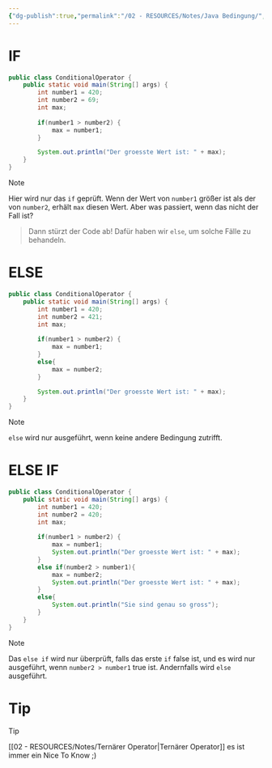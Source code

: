 ```yaml
---
{"dg-publish":true,"permalink":"/02 - RESOURCES/Notes/Java Bedingung/","tags":["code/java"],"noteIcon":"","updated":"2024-10-26T21:25:31.151+02:00"}
---
```


# IF
```java
public class ConditionalOperator {
    public static void main(String[] args) {
	    int number1 = 420;
	    int number2 = 69;
	    int max;
	    
	    if(number1 > number2) {
		    max = number1;    
	    }

        System.out.println("Der groesste Wert ist: " + max);
    }
}
```
>[!note] 
>Hier wird nur das `if` geprüft. Wenn der Wert von `number1` größer ist als der von `number2`, erhält `max` diesen Wert. Aber was passiert, wenn das nicht der Fall ist?
>>Dann stürzt der Code ab! 
>>Dafür haben wir `else`, um solche Fälle zu behandeln.

# ELSE
```java
public class ConditionalOperator {
    public static void main(String[] args) {
	    int number1 = 420;
	    int number2 = 421;
	    int max;
	    
	    if(number1 > number2) {
		    max = number1;    
	    }
	    else{
		    max = number2;
	    }

        System.out.println("Der groesste Wert ist: " + max);
    }
}
```
>[!note] 
>`else` wird nur ausgeführt, wenn keine andere Bedingung zutrifft.

# ELSE IF
```java
public class ConditionalOperator {
    public static void main(String[] args) {
	    int number1 = 420;
	    int number2 = 420;
	    int max;
	    
	    if(number1 > number2) {
		    max = number1;    
		    System.out.println("Der groesste Wert ist: " + max);
	    }
	    else if(number2 > number1){
		    max = number2;
	        System.out.println("Der groesste Wert ist: " + max);
	    }	   
	    else{
		    System.out.println("Sie sind genau so gross");
	    }
    }
}
```
>[!note] 
>Das `else if` wird nur überprüft, falls das erste `if` false ist, und es wird nur ausgeführt, wenn `number2 > number1` true ist. Andernfalls wird `else` ausgeführt.
# Tip
>[!tip] 
>[[02 - RESOURCES/Notes/Ternärer Operator\|Ternärer Operator]] es ist immer ein Nice To Know ;)
